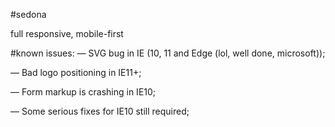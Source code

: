 #sedona

full responsive,
mobile-first

#known issues:
— SVG bug in IE (10, 11 and Edge (lol, well done, microsoft));

— Bad logo positioning in IE11+;

— Form markup is crashing in IE10;

— Some serious fixes for IE10 still required;
